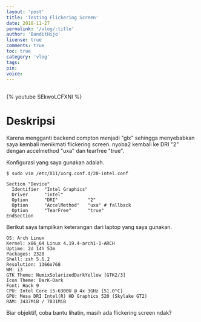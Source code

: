 ```yaml
---
layout: 'post'
title: 'Testing Flickering Screen'
date: 2018-11-27
permalink: '/vlog/:title'
author: 'BanditHijo'
license: true
comments: true
toc: true
category: 'vlog'
tags:
pin:
voice:
---
```


<div style="margin-top:30px;"></div>

{% youtube SEkwoLCFXNI %}

# Deskripsi

Karena mengganti backend compton menjadi "glx" sehingga menyebabkan saya kembali menikmati flickering screen. nyoba2 kembali ke DRI "2" dengan accelmethod "uxa" dan tearfree "true".

Konfigurasi yang saya gunakan adalah.

```
$ sudo vim /etc/X11/xorg.conf.d/20-intel.conf
```
```
Section "Device"
  Identifier  "Intel Graphics"
  Driver      "intel"
  Option      "DRI"           "2"
  Option      "AccelMethod"   "uxa" # fallback
  Option      "TearFree"      "true"
EndSection
```
Berikut saya tampilkan keterangan dari laptop yang saya gunakan.

```
OS: Arch Linux
Kernel: x86_64 Linux 4.19.4-arch1-1-ARCH
Uptime: 2d 14h 53m
Packages: 2328
Shell: zsh 5.6.2
Resolution: 1366x768
WM: i3
GTK Theme: NumixSolarizedDarkYellow [GTK2/3]
Icon Theme: DarK-Dark
Font: Hack 9
CPU: Intel Core i5-6300U @ 4x 3GHz [51.0°C]
GPU: Mesa DRI Intel(R) HD Graphics 520 (Skylake GT2)
RAM: 3437MiB / 7831MiB
```

Biar objektif, coba bantu lihatin, masih ada flickering screen ndak?
